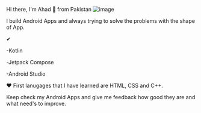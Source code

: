 Hi there, I'm Ahad 👋 from Pakistan ![image](https://github.com/user-attachments/assets/c2fc9d31-0563-4a28-8654-f115ed00fa80)

I build Android Apps and always trying to solve the problems with the shape of App.

✔

-Kotlin

-Jetpack Compose

-Android Studio

❤ First lanugages that I have learned are HTML, CSS and C++.

Keep check my Android Apps and give me feedback how good they are and what need's to improve.
